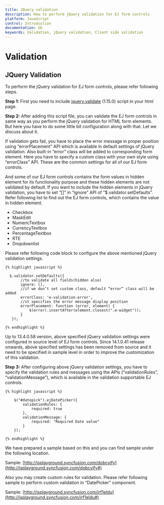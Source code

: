 ```yaml
---
title: JQuery validation
description: How to perform jQuery validation for EJ form controls
platform: JavaScript
control: Introduction
documentation: UG
keywords: Validation, jQuery validation, Client side validation
---
```

# Validation 

## JQuery Validation

To perform the jQuery validation for EJ form controls, please refer following steps.

**Step 1:** First you need to include [jquery.validate](http://www.nuget.org/packages/jQuery.Validation/#) (1.15.0) script in your html page.

**Step 2:** After adding this script file, you can validate the EJ form controls in same way as you perform the jQuery validation for HTML form elements. But here you have to do some little bit configuration along with that.  Let we discuss about it.

If validation gets fail, you have to place the error message in proper position using “errorPlacement” API which is available in default settings of jQuery validation. Also built-in “error” class will be added to corresponding form element. Here you have to specify a custom class with your own style using “errorClass” API. These are the common settings for all of our EJ form controls.

And some of our EJ form controls contains the form values in hidden element for its functionality purpose and these hidden elements are not validated by default. If you want to include the hidden elements in jQuery validation, you have to set “[]” in “ignore” API of “$.validator.setDefaults”.  Refer following list to find out the EJ form controls, which contains the value in hidden element.

* Checkbox
* MaskEdit
* NumericTextbox
* CurrencyTextbox
* PercentageTextbox
* RTE
* Dropdownlist

Please refer following code block to configure the above mentioned jQuery validation settings.


    {% highlight javascript %}
    
      $.validator.setDefaults({
           //to validate all fields(hidden also)
           ignore: [],
           //if we don’t set custom class, default “error” class will be added
           errorClass: 'e-validation-error',
           //it specifies the error message display position
           errorPlacement: function (error, element) {
               $(error).insertAfter(element.closest(".e-widget"));
           }
       });

    {% endhighlight %}

Up to 13.4.0.58 version, above specified jQuery validation settings were configured in source level of EJ form controls. Since 14.1.0.41 release onwards, above specified settings has been removed from source and it need to be specified in sample level in order to improve the customization of this validation.

**Step 3:** After configuring above jQuery validation settings, you have to specify the validation rules and messages using the APIs (“validationRules”, “validationMessage”), which is available in the validation supportable EJ controls. 


    {% highlight javascript %}
    
        $("#datepick").ejDatePicker({
            validationRules: {
                required: true
            },
            validationMessage: {
                required: "Required Date value"
            }
        });

    {% endhighlight %}

We have prepared a sample based on this and you can find sample under the following location.

Sample: [http://jsplayground.syncfusion.com/dobcyify](http://jsplayground.syncfusion.com/dobcyify#) 

Also you may create custom rules for validation. Please refer following sample to perform custom validation in “DatePicker” component.

Sample: [http://jsplayground.syncfusion.com/irf1eldu](http://jsplayground.syncfusion.com/irf1eldu#) 
